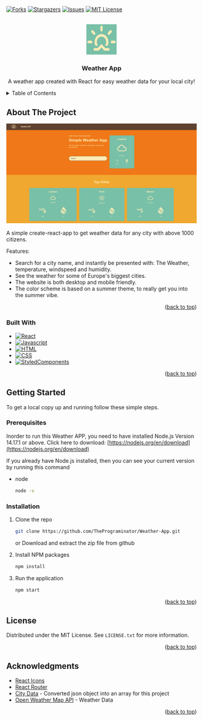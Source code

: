 <a name="readme-top"></a>

<!-- PROJECT SHIELDS -->
[![Forks][forks-shield]][forks-url]
[![Stargazers][stars-shield]][stars-url]
[![Issues][issues-shield]][issues-url]
[![MIT License][license-shield]][license-url]

<!-- PROJECT LOGO -->
<br />
<div align="center">
  <a href="https://github.com/ThePrograminator/Weather-App/">
    <img src="images/logo.png" alt="Logo" width="80" height="80">
  </a>

  <h3 align="center">Weather App</h3>

  <p align="center">
    A weather app created with React for easy weather data for your local city!
  </p>
</div>

<!-- TABLE OF CONTENTS -->
<details>
  <summary>Table of Contents</summary>
  <ol>
    <li>
      <a href="#about-the-project">About The Project</a>
      <ul>
        <li><a href="#built-with">Built With</a></li>
      </ul>
    </li>
    <li>
      <a href="#getting-started">Getting Started</a>
      <ul>
        <li><a href="#prerequisites">Prerequisites</a></li>
        <li><a href="#installation">Installation</a></li>
      </ul>
    </li>
    <li><a href="#license">License</a></li>
    <li><a href="#acknowledgments">Acknowledgments</a></li>
  </ol>
</details>

<!-- ABOUT THE PROJECT -->
## About The Project

[![Product Name Screen Shot][product-screenshot]](https://github.com/ThePrograminator/Weather-App/)

A simple create-react-app to get weather data for any city with above 1000 citizens.

Features:
* Search for a city name, and instantly be presented with: The Weather, temperature, windspeed and humidity.
* See the weather for some of Europe's biggest cities.
* The website is both desktop and mobile friendly.
* The color scheme is based on a summer theme, to really get you into the summer vibe.

<p align="right">(<a href="#readme-top">back to top</a>)</p>



### Built With

* [![React][React.js]][React-url]
* [![Javascript][Javascript]][Javascript-url]
* [![HTML][HTML]][HTML-url]
* [![CSS][CSS]][CSS-url]
* [![StyledComponents][StyledComponents]][StyledComponents-url]

<p align="right">(<a href="#readme-top">back to top</a>)</p>



<!-- GETTING STARTED -->
## Getting Started

To get a local copy up and running follow these simple steps.

### Prerequisites

Inorder to run this Weather APP, you need to have installed Node.js Version 14.17.1 or above. Click here to download: [https://nodejs.org/en/download](https://nodejs.org/en/download)

If you already have Node.js installed, then you can see your current version by running this command
* node
  ```sh
  node -v
  ```

### Installation

1. Clone the repo
   ```sh
   git clone https://github.com/ThePrograminator/Weather-App.git
   ```
   or
   Download and extract the zip file from github

2. Install NPM packages
   ```sh
   npm install
   ```
3. Run the application
   ```sh
   npm start
   ```

<p align="right">(<a href="#readme-top">back to top</a>)</p>

<!-- LICENSE -->
## License

Distributed under the MIT License. See `LICENSE.txt` for more information.

<p align="right">(<a href="#readme-top">back to top</a>)</p>

<!-- ACKNOWLEDGMENTS -->
## Acknowledgments

* [React Icons](https://react-icons.github.io/react-icons/search)
* [React Router](https://reactrouter.com/en/main)
* [City Data](https://github.com/finnlp/cities-list) - Converted json object into an array for this project
* [Open Weather Map API](https://openweathermap.org/api) - Weather Data

<p align="right">(<a href="#readme-top">back to top</a>)</p>



<!-- MARKDOWN LINKS & IMAGES -->
<!-- https://www.markdownguide.org/basic-syntax/#reference-style-links -->

[forks-shield]: https://img.shields.io/github/forks/ThePrograminator/Weather-App.svg?style=for-the-badge
[forks-url]:https://github.com/ThePrograminator/Weather-App/network/members

[stars-shield]: https://img.shields.io/github/stars/ThePrograminator/Weather-App.svg?style=for-the-badge
[stars-url]: https://github.com/ThePrograminator/Weather-App/stargazers

[issues-shield]: https://img.shields.io/github/issues/ThePrograminator/Weather-App.svg?style=for-the-badge
[issues-url]: https://github.com/ThePrograminator/Weather-App/issues

[license-shield]: https://img.shields.io/github/license/ThePrograminator/Weather-App.svg?style=for-the-badge
[license-url]: https://github.com/ThePrograminator/Weather-App/blob/master/LICENSE.txt

[product-screenshot]: images/screenshot.png

[React.js]: https://img.shields.io/badge/React-20232A?style=for-the-badge&logo=react&logoColor=61DAFB
[React-url]: https://reactjs.org/

[Javascript]: https://img.shields.io/badge/JavaScript-F7DF1E?style=for-the-badge&logo=javascript&logoColor=black
[Javascript-url]: https://en.wikipedia.org/wiki/JavaScript/

[HTML]: https://img.shields.io/badge/HTML5-E34F26?style=for-the-badge&logo=html5&logoColor=white
[HTML-url]: https://en.wikipedia.org/wiki/HTML5/

[CSS]: https://img.shields.io/badge/CSS3-1572B6?style=for-the-badge&logo=css3&logoColor=white
[CSS-url]: https://en.wikipedia.org/wiki/CSS/

[StyledComponents]: https://img.shields.io/badge/styled--components-DB7093?style=for-the-badge&logo=styled-components&logoColor=white
[StyledComponents-url]: https://styled-components.com/

